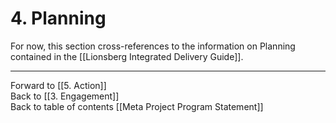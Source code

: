 # 4. Planning
For now, this section cross-references to the information on Planning contained in the [[Lionsberg Integrated Delivery Guide]]. 

___

Forward to [[5. Action]]  
Back to [[3. Engagement]]   
Back to table of contents [[Meta Project Program Statement]]
